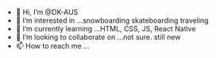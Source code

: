 - 👋 Hi, I’m @DK-AUS
- 👀 I’m interested in ...snowboarding skateboarding traveling
- 🌱 I’m currently learning ...HTML, CSS, JS, React Native
- 💞️ I’m looking to collaborate on ...not sure. still new
- 📫 How to reach me ...

<!---
DK-AUS/DK-AUS is a ✨ special ✨ repository because its `README.md` (this file) appears on your GitHub profile.
You can click the Preview link to take a look at your changes.
--->
